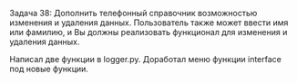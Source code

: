 Задача 38: Дополнить телефонный справочник возможностью изменения и удаления данных. 
Пользователь также может ввести имя или фамилию, и Вы должны реализовать функционал для изменения и удаления данных.

Написал две функции в logger.py. Доработал меню функции interface под новые функции.

